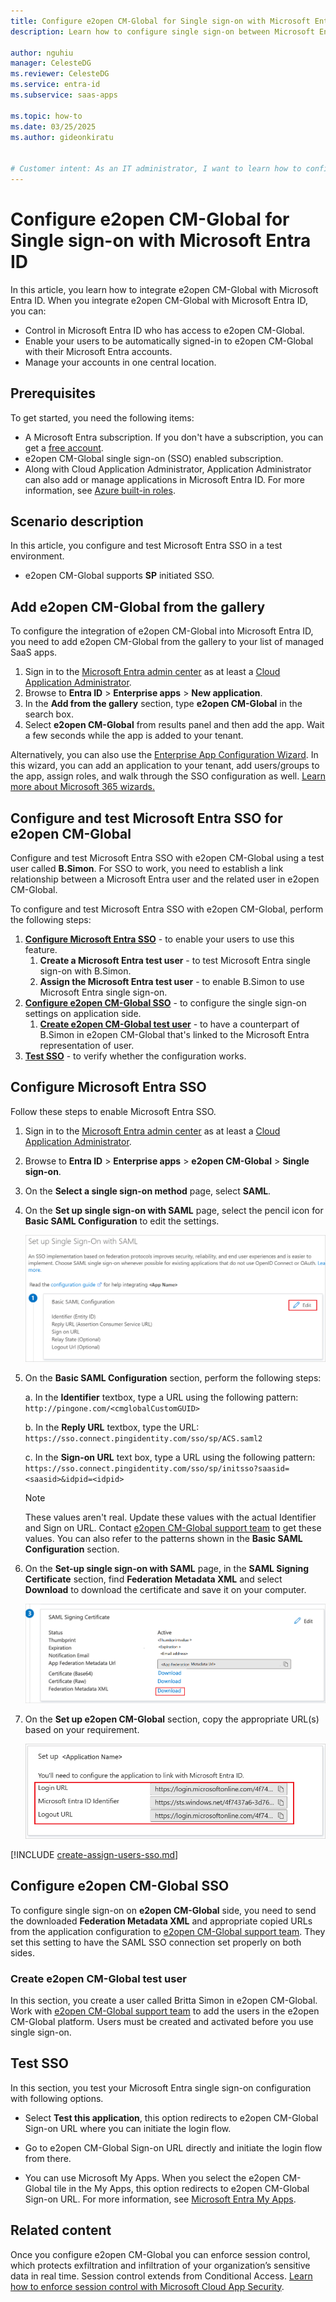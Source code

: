 ```yaml
---
title: Configure e2open CM-Global for Single sign-on with Microsoft Entra ID
description: Learn how to configure single sign-on between Microsoft Entra ID and e2open CM-Global.

author: nguhiu
manager: CelesteDG
ms.reviewer: CelesteDG
ms.service: entra-id
ms.subservice: saas-apps

ms.topic: how-to
ms.date: 03/25/2025
ms.author: gideonkiratu


# Customer intent: As an IT administrator, I want to learn how to configure single sign-on between Microsoft Entra ID and e2open CM-Global so that I can control who has access to e2open CM-Global, enable automatic sign-in with Microsoft Entra accounts, and manage my accounts in one central location.
---
```


# Configure e2open CM-Global for Single sign-on with Microsoft Entra ID

In this article,  you learn how to integrate e2open CM-Global with Microsoft Entra ID. When you integrate e2open CM-Global with Microsoft Entra ID, you can:

* Control in Microsoft Entra ID who has access to e2open CM-Global.
* Enable your users to be automatically signed-in to e2open CM-Global with their Microsoft Entra accounts.
* Manage your accounts in one central location.

## Prerequisites

To get started, you need the following items:

* A Microsoft Entra subscription. If you don't have a subscription, you can get a [free account](https://azure.microsoft.com/free/).
* e2open CM-Global single sign-on (SSO) enabled subscription.
* Along with Cloud Application Administrator, Application Administrator can also add or manage applications in Microsoft Entra ID.
For more information, see [Azure built-in roles](~/identity/role-based-access-control/permissions-reference.md).

## Scenario description

In this article,  you configure and test Microsoft Entra SSO in a test environment.

* e2open CM-Global supports **SP** initiated SSO.

## Add e2open CM-Global from the gallery

To configure the integration of e2open CM-Global into Microsoft Entra ID, you need to add e2open CM-Global from the gallery to your list of managed SaaS apps.

1. Sign in to the [Microsoft Entra admin center](https://entra.microsoft.com) as at least a [Cloud Application Administrator](~/identity/role-based-access-control/permissions-reference.md#cloud-application-administrator).
1. Browse to **Entra ID** > **Enterprise apps** > **New application**.
1. In the **Add from the gallery** section, type **e2open CM-Global** in the search box.
1. Select **e2open CM-Global** from results panel and then add the app. Wait a few seconds while the app is added to your tenant.

 Alternatively, you can also use the [Enterprise App Configuration Wizard](https://portal.office.com/AdminPortal/home?Q=Docs#/azureadappintegration). In this wizard, you can add an application to your tenant, add users/groups to the app, assign roles, and walk through the SSO configuration as well. [Learn more about Microsoft 365 wizards.](/microsoft-365/admin/misc/azure-ad-setup-guides)

<a name='configure-and-test-azure-ad-sso-for-e2open-cm-global'></a>

## Configure and test Microsoft Entra SSO for e2open CM-Global

Configure and test Microsoft Entra SSO with e2open CM-Global using a test user called **B.Simon**. For SSO to work, you need to establish a link relationship between a Microsoft Entra user and the related user in e2open CM-Global.

To configure and test Microsoft Entra SSO with e2open CM-Global, perform the following steps:

1. **[Configure Microsoft Entra SSO](#configure-azure-ad-sso)** - to enable your users to use this feature.
    1. **Create a Microsoft Entra test user** - to test Microsoft Entra single sign-on with B.Simon.
    1. **Assign the Microsoft Entra test user** - to enable B.Simon to use Microsoft Entra single sign-on.
1. **[Configure e2open CM-Global SSO](#configure-e2open-cm-global-sso)** - to configure the single sign-on settings on application side.
    1. **[Create e2open CM-Global test user](#create-e2open-cm-global-test-user)** - to have a counterpart of B.Simon in e2open CM-Global that's linked to the Microsoft Entra representation of user.
1. **[Test SSO](#test-sso)** - to verify whether the configuration works.

<a name='configure-azure-ad-sso'></a>

## Configure Microsoft Entra SSO

Follow these steps to enable Microsoft Entra SSO.

1. Sign in to the [Microsoft Entra admin center](https://entra.microsoft.com) as at least a [Cloud Application Administrator](~/identity/role-based-access-control/permissions-reference.md#cloud-application-administrator).
1. Browse to **Entra ID** > **Enterprise apps** > **e2open CM-Global** > **Single sign-on**.
1. On the **Select a single sign-on method** page, select **SAML**.
1. On the **Set up single sign-on with SAML** page, select the pencil icon for **Basic SAML Configuration** to edit the settings.

    ![Screenshot shows how to edit Basic SAML Configuration.](common/edit-urls.png "Basic Configuration")

1. On the **Basic SAML Configuration** section, perform the following steps:

    a. In the **Identifier** textbox, type a URL using the following pattern:
    `http://pingone.com/<cmglobalCustomGUID>`

    b. In the **Reply URL** textbox, type the URL:
    `https://sso.connect.pingidentity.com/sso/sp/ACS.saml2`

    c. In the **Sign-on URL** text box, type a URL using the following pattern:
    `https://sso.connect.pingidentity.com/sso/sp/initsso?saasid=<saasid>&idpid=<idpid>`

    > [!Note]
    > These values aren't real. Update these values with the actual Identifier and Sign on URL. Contact [e2open CM-Global support team](mailto:customersupport@e2open.com) to get these values. You can also refer to the patterns shown in the **Basic SAML Configuration** section.

1. On the **Set-up single sign-on with SAML** page, in the **SAML Signing Certificate** section,  find **Federation Metadata XML** and select **Download** to download the certificate and save it on your computer.

    ![Screenshot shows the Certificate download link.](common/metadataxml.png "Certificate")

1. On the **Set up e2open CM-Global** section, copy the appropriate URL(s) based on your requirement.

	![Screenshot shows how to copy configuration appropriate URL.](common/copy-configuration-urls.png "Attributes")  

<a name='create-an-azure-ad-test-user'></a>

[!INCLUDE [create-assign-users-sso.md](~/identity/saas-apps/includes/create-assign-users-sso.md)]

## Configure e2open CM-Global SSO

To configure single sign-on on **e2open CM-Global** side, you need to send the downloaded **Federation Metadata XML** and appropriate copied URLs from the application configuration to [e2open CM-Global support team](mailto:customersupport@e2open.com). They set this setting to have the SAML SSO connection set properly on both sides.

### Create e2open CM-Global test user

In this section, you create a user called Britta Simon in e2open CM-Global. Work with [e2open CM-Global support team](mailto:customersupport@e2open.com) to add the users in the e2open CM-Global platform. Users must be created and activated before you use single sign-on.

## Test SSO 

In this section, you test your Microsoft Entra single sign-on configuration with following options. 

* Select **Test this application**, this option redirects to e2open CM-Global Sign-on URL where you can initiate the login flow. 

* Go to e2open CM-Global Sign-on URL directly and initiate the login flow from there.

* You can use Microsoft My Apps. When you select the e2open CM-Global tile in the My Apps, this option redirects to e2open CM-Global Sign-on URL. For more information, see [Microsoft Entra My Apps](/azure/active-directory/manage-apps/end-user-experiences#azure-ad-my-apps).

## Related content

Once you configure e2open CM-Global you can enforce session control, which protects exfiltration and infiltration of your organization’s sensitive data in real time. Session control extends from Conditional Access. [Learn how to enforce session control with Microsoft Cloud App Security](/cloud-app-security/proxy-deployment-aad).
